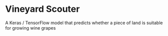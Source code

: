 # Vineyard Scouter
A Keras / TensorFlow model that predicts whether a piece of land is suitable for growing wine grapes

